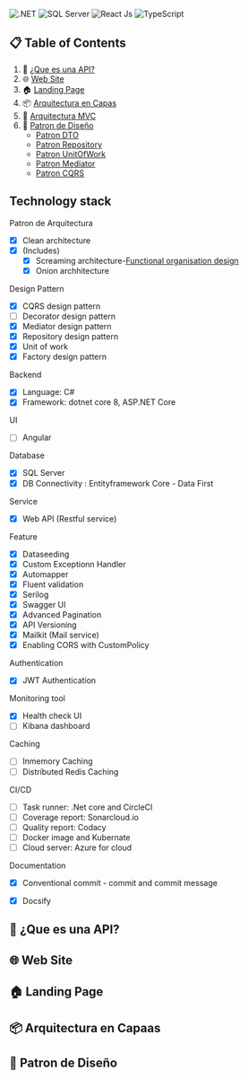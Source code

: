 ![.NET](https://img.shields.io/badge/-.NET-black?style=for-the-badge&logoColor=white&logo=.net&color=0078D4)
![SQL Server](https://img.shields.io/badge/-SQL%20Server-black?style=for-the-badge&logo=Microsoft%20SQL%20Server&logoColor=white&color=CC2927)
![React Js](https://img.shields.io/badge/-React%20Js-black?style=for-the-badge&logo=react&logoColor=white&color=61DAFB)
![TypeScript](https://img.shields.io/badge/-TypeScript-007ACC?style=for-the-badge&logo=typescript&logoColor=white)



## 📋 Table of Contents

1. 🐺 [¿Que es una API?](#-que-es-una-api)
2. 🌐 [Web Site](#web-site)
2. 🏠 [Landing Page](#-landing-page)
3. 📦 [Arquitectura en Capas](#-arquitectura-en-capaas)
4. 📖 [Arquitectura MVC](#-arquitectura-mvc)
5. 📑 [Patron de Diseño](#-patron-de-diseno)
    * [Patron DTO](#-patron-dto)
    * [Patron Repository](#-patron-repository)
    * [Patron UnitOfWork](#-patron-unitofwork)
    * [Patron Mediator](#-patron-mediator)
    * [Patron CQRS](#-patron-cqrs)
    

## Technology stack

Patron de Arquitectura

- [x] Clean architecture
- [x] (Includes)
    - [x] Screaming architecture-[Functional organisation design](http://blog.cleancoder.com/uncle-bob/2011/09/30/Screaming-Architecture.html)
    - [x] Onion archhitecture

Design Pattern
- [x] CQRS design pattern
- [ ] Decorator design pattern
- [x] Mediator design pattern
- [x] Repository design pattern
- [x] Unit of work 
- [x] Factory design pattern
 
Backend
- [x] Language: C#
- [x] Framework: dotnet core 8, ASP.NET Core

UI
- [ ] Angular

Database
- [x] SQL Server
- [x] DB Connectivity : Entityframework Core - Data First

Service
- [x] Web API (Restful service)

Feature
- [x] Dataseeding
- [x] Custom Exceptionn Handler
- [x] Automapper
- [x] Fluent validation
- [x] Serilog
- [x] Swagger UI
- [x] Advanced Pagination
- [x] API Versioning
- [x] Mailkit (Mail service)
- [x] Enabling CORS with CustomPolicy

Authentication
- [x] JWT Authentication

Monitoring tool
- [x] Health check UI
- [ ] Kibana dashboard  

Caching
- [ ] Inmemory Caching
- [ ] Distributed Redis Caching

CI/CD
- [ ] Task runner: .Net core and CircleCI
- [ ] Coverage report: Sonarcloud.io
- [ ] Quality report: Codacy
- [ ] Docker image and Kubernate
- [ ] Cloud server: Azure for cloud

Documentation
- [x] Conventional commit - commit and commit message    
- [x] Docsify


## 🐺 ¿Que es una API?


## 🌐 Web Site

## 🏠 Landing Page

## 📦 Arquitectura en Capaas

## 📖 Patron de Diseño
